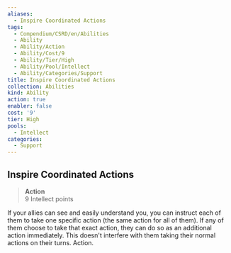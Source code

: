 ```yaml
---
aliases:
  - Inspire Coordinated Actions
tags:
  - Compendium/CSRD/en/Abilities
  - Ability
  - Ability/Action
  - Ability/Cost/9
  - Ability/Tier/High
  - Ability/Pool/Intellect
  - Ability/Categories/Support
title: Inspire Coordinated Actions
collection: Abilities
kind: Ability
action: true
enabler: false
cost: '9'
tier: High
pools:
  - Intellect
categories:
  - Support
---
```

## Inspire Coordinated Actions  
>**Action**  
>9 Intellect points
  
If your allies can see and easily understand you, you can instruct each of them to take one specific action (the same action for all of them). If any of them choose to take that exact action, they can do so as an additional action immediately. This doesn't interfere with them taking their normal actions on their turns. Action.